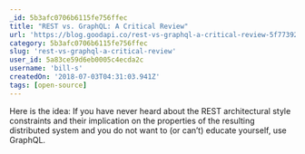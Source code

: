 ```yaml
---
_id: 5b3afc0706b6115fe756ffec
title: "REST vs. GraphQL: A Critical Review"
url: 'https://blog.goodapi.co/rest-vs-graphql-a-critical-review-5f77392658e7'
category: 5b3afc0706b6115fe756ffec
slug: 'rest-vs-graphql-a-critical-review'
user_id: 5a83ce59d6eb0005c4ecda2c
username: 'bill-s'
createdOn: '2018-07-03T04:31:03.941Z'
tags: [open-source]
---
```


Here is the idea: If you have never heard about the REST architectural style constraints and their implication on the properties of the resulting distributed system and you do not want to (or can’t) educate yourself, use GraphQL.


